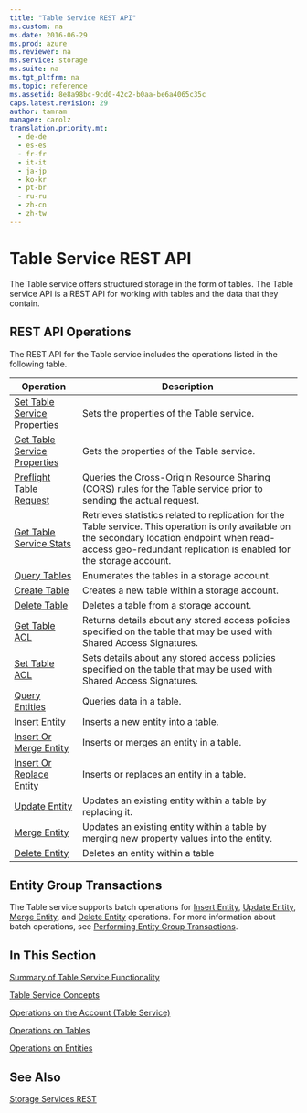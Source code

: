 ```yaml
---
title: "Table Service REST API"
ms.custom: na
ms.date: 2016-06-29
ms.prod: azure
ms.reviewer: na
ms.service: storage
ms.suite: na
ms.tgt_pltfrm: na
ms.topic: reference
ms.assetid: 8e8a98bc-9cd0-42c2-b0aa-be6a4065c35c
caps.latest.revision: 29
author: tamram
manager: carolz
translation.priority.mt: 
  - de-de
  - es-es
  - fr-fr
  - it-it
  - ja-jp
  - ko-kr
  - pt-br
  - ru-ru
  - zh-cn
  - zh-tw
---
```

# Table Service REST API
The Table service offers structured storage in the form of tables. The Table service API is a REST API for working with tables and the data that they contain.  
  
## REST API Operations  
 The REST API for the Table service includes the operations listed in the following table.  
  
|Operation|Description|  
|---------------|-----------------|  
|[Set Table Service Properties](../StorageServicesREST/Set-Table-Service-Properties.md)|Sets the properties of the Table service.|  
|[Get Table Service Properties](../StorageServicesREST/Get-Table-Service-Properties.md)|Gets the properties of the Table service.|  
|[Preflight Table Request](../StorageServicesREST/Preflight-Table-Request.md)|Queries the Cross-Origin Resource Sharing (CORS) rules for the Table service prior to sending the actual request.|  
|[Get Table Service Stats](../StorageServicesREST/Get-Table-Service-Stats.md)|Retrieves statistics related to replication for the Table service. This operation is only available on the secondary location endpoint when read-access geo-redundant replication is enabled for the storage account.|  
|[Query Tables](../StorageServicesREST/Query-Tables.md)|Enumerates the tables in a storage account.|  
|[Create Table](../StorageServicesREST/Create-Table.md)|Creates a new table within a storage account.|  
|[Delete Table](../StorageServicesREST/Delete-Table.md)|Deletes a table from a storage account.|  
|[Get Table ACL](../StorageServicesREST/Get-Table-ACL.md)|Returns details about any stored access policies specified on the table that may be used with Shared Access Signatures.|  
|[Set Table ACL](../StorageServicesREST/Set-Table-ACL.md)|Sets details about any stored access policies specified on the table that may be used with Shared Access Signatures.|  
|[Query Entities](../StorageServicesREST/Query-Entities.md)|Queries data in a table.|  
|[Insert Entity](../StorageServicesREST/Insert-Entity.md)|Inserts a new entity into a table.|  
|[Insert Or Merge Entity](../StorageServicesREST/Insert-Or-Merge-Entity.md)|Inserts or merges an entity in a table.|  
|[Insert Or Replace Entity](../StorageServicesREST/Insert-Or-Replace-Entity.md)|Inserts or replaces an entity in a table.|  
|[Update Entity](../StorageServicesREST/Update-Entity2.md)|Updates an existing entity within a table by replacing it.|  
|[Merge Entity](../StorageServicesREST/Merge-Entity.md)|Updates an existing entity within a table by merging new property values into the entity.|  
|[Delete Entity](../StorageServicesREST/Delete-Entity1.md)|Deletes an entity within a table|  
  
## Entity Group Transactions  
 The Table service supports batch operations for [Insert Entity](../StorageServicesREST/Insert-Entity.md), [Update Entity](../StorageServicesREST/Update-Entity2.md), [Merge Entity](../StorageServicesREST/Merge-Entity.md), and [Delete Entity](../StorageServicesREST/Delete-Entity1.md) operations. For more information about batch operations, see [Performing Entity Group Transactions](../StorageServicesREST/Performing-Entity-Group-Transactions.md).  
  
## In This Section  
 [Summary of Table Service Functionality](../StorageServicesREST/Summary-of-Table-Service-Functionality.md)  
  
 [Table Service Concepts](../StorageServicesREST/Table-Service-Concepts.md)  
  
 [Operations on the Account (Table Service)](../StorageServicesREST/Operations-on-the-Account--Table-Service-.md)  
  
 [Operations on Tables](../StorageServicesREST/Operations-on-Tables.md)  
  
 [Operations on Entities](../StorageServicesREST/Operations-on-Entities.md)  
  
## See Also  
 [Storage Services REST](../StorageServicesREST/Azure-Storage-Services-REST-API-Reference.md)